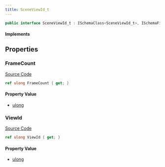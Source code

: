 ```yaml
---
title: SceneViewId_t
---
```


```csharp
public interface SceneViewId_t : ISchemaClass<SceneViewId_t>, ISchemaField, ISchemaClass, INativeHandle
```

#### Implements

## Properties

### FrameCount

[Source Code](https://github.com/swiftly-solution/swiftlys2/blob/beta/managed/src/SwiftlyS2.Generated/Schemas/Interfaces/SceneViewId_t.cs#L18)

```csharp
ref ulong FrameCount { get; }
```

#### Property Value

- [ulong](https://learn.microsoft.com/dotnet/api/system.uint64)

### ViewId

[Source Code](https://github.com/swiftly-solution/swiftlys2/blob/beta/managed/src/SwiftlyS2.Generated/Schemas/Interfaces/SceneViewId_t.cs#L16)

```csharp
ref ulong ViewId { get; }
```

#### Property Value

- [ulong](https://learn.microsoft.com/dotnet/api/system.uint64)

